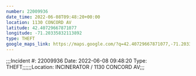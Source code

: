 ```yaml
---
number: 22009936
date_time: 2022-06-08T09:48:20+00:00
location: 1130 CONCORD AV
latitude: 42.40729667871077
longitude: -71.20335832113892
type: THEFT
google_maps_link: https://maps.google.com/?q=42.40729667871077,-71.20335832113892
---
```


;;;Incident #: 22009936  Date: 2022-06-08 09:48:20   Type: THEFT;;;;;;Location: INCINERATOR / 1130 CONCORD AV;;;

